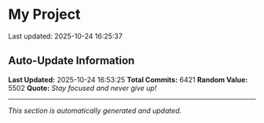 # My Project


Last updated: 2025-10-24 16:25:37




























































































































































































































































































































































































































































































































































































































































































































































































































































































































































































































































































































































































































































































































































































































































































































































































































































































































































































































































































































































































































































































































































































































































































































































































































































































































































































































































































































































































































































































































































































































































































































































































































































































































































































































































































































































































































































































































































































































































































































































































































































































































































































































































































































































































































































































































































































































































































































































































































































































































































































































































































































































































































































































































































































































































































































































































































































































































































































































































































































































































































































































































































































































































































































































































































































































































































































































































































































































































































































































































































































































































































## Auto-Update Information

**Last Updated:** 2025-10-24 16:53:25
**Total Commits:** 6421
**Random Value:** 5502
**Quote:** _Stay focused and never give up!_

---
_This section is automatically generated and updated._